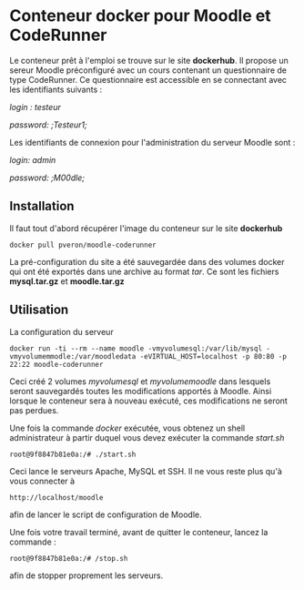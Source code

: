 Conteneur docker pour Moodle et CodeRunner
===========================================

Le conteneur prêt à l'emploi se trouve sur le site **dockerhub**. Il propose un sereur Moodle préconfiguré avec un cours contenant un questionnaire de type CodeRunner. Ce questionnaire est accessible en se connectant avec les identifiants suivants :

*login : testeur*

*password: ;Testeur1;*

Les identifiants de connexion pour l'administration du serveur Moodle sont :

*login: admin*

*password: ;M00dle;*


## Installation 

Il faut tout d'abord récupérer l'image du conteneur sur le site **dockerhub**
```
docker pull pveron/moodle-coderunner
```
La pré-configuration du site a été sauvegardée dans des volumes docker qui ont été exportés dans une archive au format *tar*. Ce sont les fichiers **mysql.tar.gz** et **moodle.tar.gz**


## Utilisation

La configuration du serveur 

```
docker run -ti --rm --name moodle -vmyvolumesql:/var/lib/mysql -vmyvolumemmodle:/var/moodledata -eVIRTUAL_HOST=localhost -p 80:80 -p 22:22 moodle-coderunner
```
Ceci créé 2 volumes *myvolumesql* et *myvolumemoodle* dans lesquels seront sauvegardés toutes les modifications apportés à Moodle. Ainsi lorsque le conteneur sera à nouveau exécuté, ces modifications ne seront pas perdues.

Une fois la commande *docker* exécutée, vous obtenez un shell administrateur à partir duquel vous devez exécuter la commande *start.sh*

```
root@9f8847b81e0a:/# ./start.sh
```

Ceci lance le serveurs Apache, MySQL et SSH. Il ne vous reste plus qu'à vous connecter à 

```
http://localhost/moodle
```
afin de lancer le script de configuration de Moodle.

Une fois votre travail terminé, avant de quitter le conteneur, lancez la commande :

```
root@9f8847b81e0a:/# /stop.sh
```

afin de stopper proprement les serveurs.


